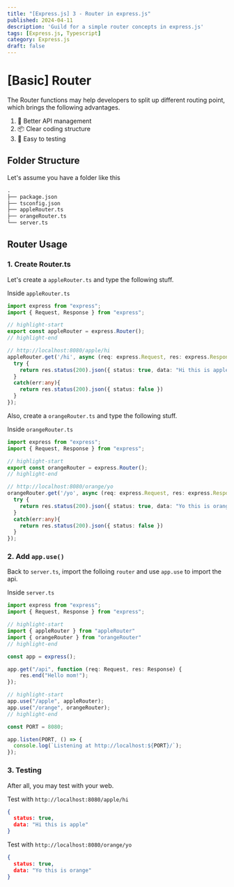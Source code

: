 ```yaml
---
title: "[Express.js] 3 - Router in express.js"
published: 2024-04-11
description: 'Guild for a simple router concepts in express.js'
tags: [Express.js, Typescript]
category: Express.js
draft: false
---
```


# [Basic] Router

The Router functions may help developers to split up different routing point, which brings the following advantages.
1. 📑 Better API management
2. 📦 Clear coding structure
3. 📝 Easy to testing

## Folder Structure
Let's assume you have a folder like this
```md
.
├── package.json
├── tsconfig.json
├── appleRouter.ts
├── orangeRouter.ts
└── server.ts
```

## Router Usage

### 1. Create Router.ts

Let's create a `appleRouter.ts` and type the following stuff.

Inside `appleRouter.ts`
```ts showLineNumbers title="appleRouter.ts"
import express from "express";
import { Request, Response } from "express";

// highlight-start
export const appleRouter = express.Router();
// highlight-end

// http://localhost:8080/apple/hi
appleRouter.get('/hi', async (req: express.Request, res: express.Response) => {
  try {
    return res.status(200).json({ status: true, data: "Hi this is apple" })
  }
  catch(err:any){
    return res.status(200).json({ status: false })
  }      
});
```

Also, create a `orangeRouter.ts` and type the following stuff.

Inside `orangeRouter.ts`
```ts showLineNumbers title="orangeRouter.ts"
import express from "express";
import { Request, Response } from "express";

// highlight-start
export const orangeRouter = express.Router();
// highlight-end

// http://localhost:8080/orange/yo
orangeRouter.get('/yo', async (req: express.Request, res: express.Response) => {
  try {
    return res.status(200).json({ status: true, data: "Yo this is orange" })
  }
  catch(err:any){
    return res.status(200).json({ status: false })
  }      
});
```

### 2. Add `app.use()`

Back to `server.ts`, import the folloing `router` and use `app.use` to import the api.

Inside `server.ts`
```ts showLineNumbers title="server.ts"
import express from "express";
import { Request, Response } from "express";

// highlight-start
import { appleRouter } from "appleRouter"
import { orangeRouter } from "orangeRouter"
// highlight-end

const app = express();

app.get("/api", function (req: Request, res: Response) {
    res.end("Hello mom!");
});

// highlight-start
app.use("/apple", appleRouter);
app.use("/orange", orangeRouter);
// highlight-end

const PORT = 8080;

app.listen(PORT, () => {
  console.log(`Listening at http://localhost:${PORT}/`);
});
```

### 3. Testing

After all, you may test with your web.

Test with `http://localhost:8080/apple/hi`
```json title="http://localhost:8080/apple/hi"
{ 
  status: true,
  data: "Hi this is apple"
}
```

Test with `http://localhost:8080/orange/yo`
```json title="http://localhost:8080/orange/yo"
{ 
  status: true,
  data: "Yo this is orange"
}
```

